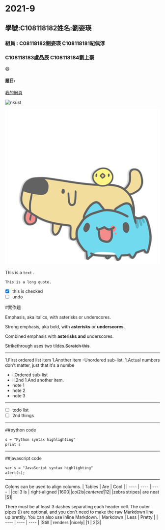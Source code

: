 # 2021-9

## 學號:C108118182姓名:劉姿瑛
### 組員 : C08118182劉姿瑛 C108118181紀佩淳
###           C108118183盧品辰 C108118184劉上豪
 😄 
#### 題目:

[我的網頁](https://www.nkust.edu.tw/)

![nkust](https://www.nkust.edu.tw/var/file/0/1000/img/513/182513897.png)

![capoo jpg](capoo.jpg "capoo")

This is a `text` .

```
This is a long quote.
```

- [x] this is checked
- [ ] undo

#實作題

Emphasis, aka italics, with asterisks or underscores.

Strong emphasis, aka bold, with **asterisks** or **underscores**.

Combined emphasis with **asterisks and** underscores.

Strikethrough uses two tildes.~~Scratch this~~.

- - -
1.First ordered list item
1.Another item
-Unordered sub-list.
1.Actual numbers don't matter, just that it's a numbe
- i.Ordered sub-list
- ii.2nd
1.And another item.
- note 1
- note 2
- note 3

- - -
- [ ] todo list
- [ ] 2nd things
- - -
##python code
```
s = "Python syntax highlighting"
print s
```

- - -
##javascript code
```
var s = "JavaScript syntax highlighting"
alert(s);
```
- - -
Colons can be used to align columns.
|  Tables   | Are  | Cool |
|  ----  | ----  | ----  |
|col 3 is | right-aligned |$1600|
| col 2 is  | centered |$12|
|zebra stripes|	are neat	|$1|

There must be at least 3 dashes separating each header cell.
The outer pipes (|) are optional, and you don't need to make the
raw Markdown line up prettily. You can also use inline Markdown.
|  Markdown   | Less  | Pretty |
|  ----  | ----  | ----  |
|Still | renders	 |nicely|
|1  | 2|3|

